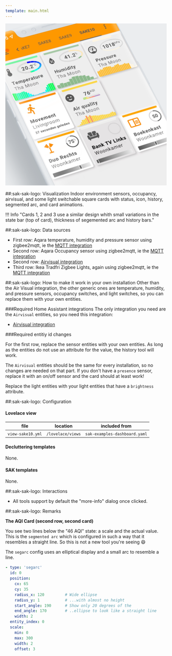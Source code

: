 ```yaml
---
template: main.html
---
```


![AmoebeLabs Swiss Army Knife Custom Card Example 10]

##:sak-sak-logo: Visualization
Indoor environment sensors, occupancy, airvisual, and some light switchable square cards with status, icon, history, segmented arc, and card animations.

!!! Info "Cards 1, 2 and 3 use a similar design whith small variations in the state bar (top of card), thickness of segemented arc and history bars."

##:sak-sak-logo: Data sources
- First row: Aqara temperature, humidity and pressure sensor using zigbee2mqtt, ie the [MQTT integration](https://www.home-assistant.io/integrations/mqtt/)
- Second row: Aqara Occupancy sensor using zigbee2mqtt, ie the [MQTT integration](https://www.home-assistant.io/integrations/mqtt/)
- Second row: [Airvisual integration](https://www.home-assistant.io/integrations/airvisual/)
- Third row: Ikea Tradfri Zigbee Lights, again using zigbee2mqtt, ie the [MQTT integration](https://www.home-assistant.io/integrations/mqtt/)

##:sak-sak-logo: How to make it work in your own installation
Other than the Air Visual integration, the other generic ones are temperature, humidity, and pressure sensors, occupancy switches, and light switches, so you can replace them with your own entities.

###Required Home Assistant integrations
The only integration you need are the `Airvisual` entities, so you need this integration:

- [Airvisual integration](https://www.home-assistant.io/integrations/airvisual/)

###Required entitiy id changes

For the first row, replace the sensor entities with your own entities. As long as the entities do not use an attribute for the value, the history tool will work. 

The `Airvisual` entities should be the same for every installation, so no changes are needed on that part. If you don't have a `presence` sensor, replace it with an on/off sensor and the card should at least work!

Replace the light entities with your light entities that have a `brightness` attribute.

##:sak-sak-logo: Configuration

#### Lovelace view

| file | location | included from |
| ---- | -------- | ------------- |
| `view-sake10.yml` | `/lovelace/views` | `sak-examples-dashboard.yaml`|

#### Decluttering templates
None.

#### SAK templates
None.

##:sak-sak-logo: Interactions
- All tools support by default the "more-info" dialog once clicked.

##:sak-sak-logo: Remarks

**The AQI Card (second row, second card)**

You see two lines below the "46 AQI" state: a scale and the actual value. This is the `segmented arc` which is configured in such a way that it resembles a straight line. So this is not a new tool you're seeing :smile:

The `segarc` config uses an elliptical display and a small arc to resemble a line.

```yaml linenums="1" hl_lines="6-10"
- type: 'segarc'
  id: 0
  position:
    cx: 65
    cy: 35
    radius_x: 120         # Wide ellipse
    radius_y: 1           # ...with almost no height
    start_angle: 190      # Show only 20 degrees of the
    end_angle: 170        # ..ellipse to look like a straight line
    width: 2
  entity_index: 0
  scale:
    min: 0
    max: 300
    width: 2
    offset: 3
```

<!-- Image references -->

[AmoebeLabs Swiss Army Knife Custom Card Example 10]: ../assets/screenshots/sak-example-10.png
